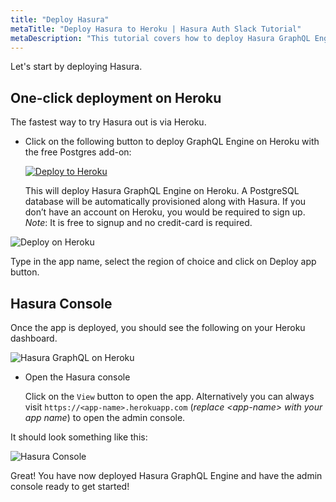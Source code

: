 ```yaml
---
title: "Deploy Hasura"
metaTitle: "Deploy Hasura to Heroku | Hasura Auth Slack Tutorial"
metaDescription: "This tutorial covers how to deploy Hasura GraphQL Engine on Heroku using one-click deployment and access the Hasura Console"
---
```


Let's start by deploying Hasura.

## One-click deployment on Heroku

The fastest way to try Hasura out is via Heroku.

- Click on the following button to deploy GraphQL Engine on Heroku with the free Postgres add-on:

    [![Deploy to Heroku](https://www.herokucdn.com/deploy/button.svg)](https://heroku.com/deploy?template=https://github.com/hasura/graphql-engine-heroku)

    This will deploy Hasura GraphQL Engine on Heroku. A PostgreSQL database will be automatically provisioned along with Hasura. If you don’t have an account on Heroku, you would be required to sign up. 
    *Note*: It is free to signup and no credit-card is required.

![Deploy on Heroku](https://graphql-engine-cdn.hasura.io/learn-hasura/assets/graphql-hasura/deploy-on-heroku.png)

Type in the app name, select the region of choice and click on Deploy app button.

## Hasura Console

Once the app is deployed, you should see the following on your Heroku dashboard.

![Hasura GraphQL on Heroku](https://graphql-engine-cdn.hasura.io/learn-hasura/assets/graphql-hasura/app-deployed-heroku.png)

- Open the Hasura console

    Click on the `View` button to open the app. 
    Alternatively you can always visit `https://<app-name>.herokuapp.com` (*replace \<app-name\> with your app name*) to open the admin console.

It should look something like this:

![Hasura Console](https://graphql-engine-cdn.hasura.io/learn-hasura/assets/graphql-hasura/hasura-console-initial-load.png)

Great! You have now deployed Hasura GraphQL Engine and have the admin console ready to get started!
